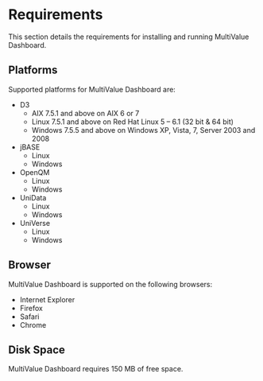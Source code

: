 # Requirements

<PageHeader />

This section details the requirements for installing and running MultiValue Dashboard.

## Platforms
Supported platforms for MultiValue Dashboard are:

* D3
  * AIX 7.5.1 and above on AIX 6 or 7
  * Linux 7.5.1 and above on Red Hat Linux 5 – 6.1 (32 bit & 64 bit)
  * Windows 7.5.5 and above on Windows XP, Vista, 7, Server 2003 and 2008
* jBASE
  * Linux
  * Windows
* OpenQM
  * Linux
  * Windows
* UniData
  * Linux
  * Windows
* UniVerse
  * Linux
  * Windows

## Browser
MultiValue Dashboard is supported on the following browsers:

* Internet Explorer
* Firefox
* Safari
* Chrome

## Disk Space
MultiValue Dashboard requires 150 MB of free space.<PageFooter />
